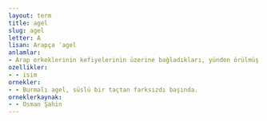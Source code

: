 ```yaml
---
layout: term
title: agel
slug: agel
letter: A
lisan: Arapça ʿagel
anlamlar:
- Arap erkeklerinin kefiyelerinin üzerine bağladıkları, yünden örülmüş kalın çember bağ
ozellikler:
- - isim
ornekler:
- - Burmalı agel, süslü bir taçtan farksızdı başında.
orneklerkaynak:
- - Osman Şahin
---
```

